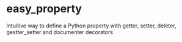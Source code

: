 # easy_property
Intuitive way to define a Python property with getter, setter, deleter, gestter_setter and documenter decorators

